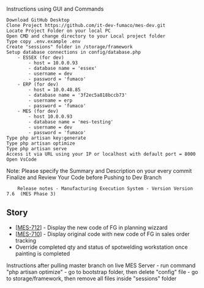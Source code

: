 Instructions using GUI and Commands

    Download GitHub Desktop
    Clone Project https://github.com/it-dev-fumaco/mes-dev.git
    Locate Project Folder on your local PC
    Open CMD and change directory to your Local project folder
    Type copy .env.example .env
    Create "sessions" folder in /storage/framework
    Setup database connections in config/database.php
        - ESSEX (for dev)
            - host = 10.0.0.93
            - database name = 'essex'
            - username = dev
            - password = 'fumaco'
        - ERP (for dev)
            - host = 10.0.48.85
            - database name = '3f2ec5a818bccb73'
            - username = erp
            - password = 'fumaco'
        - MES (for dev)
            - host 10.0.0.93
            - database name = 'mes-testing'
            - username = dev
            - password = 'fumaco'
    Type php artisan key:generate
    Type php artisan optimize
    Type php artisan serve
    Access it via URL using your IP or localhost with default port = 8000
    Open VsCode

Note: Please specify the Summary and Description on your every commit﻿ Finalize and Review Your Code before Pushing to Dev Branch


        Release notes - Manufacturing Execution System - Version Version 7.6  (MES Phase 3)
    
<h2>        Story
</h2>
<ul>
<li>[<a href='https://fumacoinc.atlassian.net/browse/MES-712'>MES-712</a>] -  Display the new code of FG in planning wizzard</li>
<li>[<a href='https://fumacoinc.atlassian.net/browse/MES-710'>MES-710</a>] - Display original code with new code of FG in sales order tracking</li>
<li>Override completed qty and status of spotwelding workstation once painting is completed</li>
</ul>

Instructions after pulling master branch on live MES Server
    - run command "php artisan optimize"
    - go to bootstrap folder, then delete "config" file
    - go to storage/framework, then remove all files inside "sessions" folder
    
